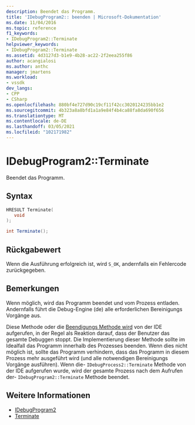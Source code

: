 ```yaml
---
description: Beendet das Programm.
title: 'IDebugProgram2:: beenden | Microsoft-Dokumentation'
ms.date: 11/04/2016
ms.topic: reference
f1_keywords:
- IDebugProgram2::Terminate
helpviewer_keywords:
- IDebugProgram2::Terminate
ms.assetid: 4d3127d3-b1e9-4b28-ac22-2f2eea255f86
author: acangialosi
ms.author: anthc
manager: jmartens
ms.workload:
- vssdk
dev_langs:
- CPP
- CSharp
ms.openlocfilehash: 880bf4e727d90c19cf11f42cc3020124235bb1e2
ms.sourcegitcommit: 4b323a8a8bfd1a1a9e84f4b4ca88fa8da690f656
ms.translationtype: MT
ms.contentlocale: de-DE
ms.lasthandoff: 03/05/2021
ms.locfileid: "102171982"
---
```

# <a name="idebugprogram2terminate"></a>IDebugProgram2::Terminate
Beendet das Programm.

## <a name="syntax"></a>Syntax

```cpp
HRESULT Terminate( 
   void 
);
```

```csharp
int Terminate();
```

## <a name="return-value"></a>Rückgabewert
 Wenn die Ausführung erfolgreich ist, wird `S_OK`, andernfalls ein Fehlercode zurückgegeben.

## <a name="remarks"></a>Bemerkungen
 Wenn möglich, wird das Programm beendet und vom Prozess entladen. Andernfalls führt die Debug-Engine (de) alle erforderlichen Bereinigungs Vorgänge aus.

 Diese Methode oder die [Beendigungs Methode wird](../../../extensibility/debugger/reference/idebugprocess2-terminate.md) von der IDE aufgerufen, in der Regel als Reaktion darauf, dass der Benutzer das gesamte Debuggen stoppt. Die Implementierung dieser Methode sollte im Idealfall das Programm innerhalb des Prozesses beenden. Wenn dies nicht möglich ist, sollte das Programm verhindern, dass das Programm in diesem Prozess mehr ausgeführt wird (und alle notwendigen Bereinigungs Vorgänge ausführen). Wenn die- `IDebugProcess2::Terminate` Methode von der IDE aufgerufen wurde, wird der gesamte Prozess nach dem Aufrufen der- `IDebugProgram2::Terminate` Methode beendet.

## <a name="see-also"></a>Weitere Informationen
- [IDebugProgram2](../../../extensibility/debugger/reference/idebugprogram2.md)
- [Terminate](../../../extensibility/debugger/reference/idebugprocess2-terminate.md)
